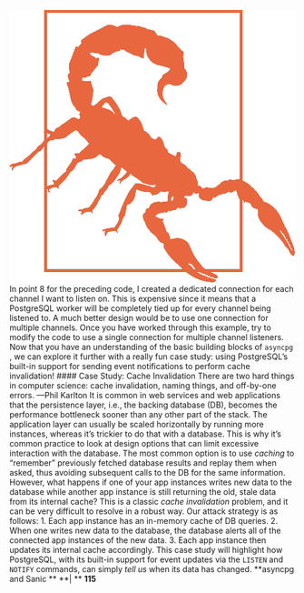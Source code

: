 
![page_126_0](images/page_126_0.png)
 In point 8 for the preceding code, I created a dedicated connection for each channel I want to listen on. This is expensive since it means that a PostgreSQL worker will be completely tied up for every channel being listened to. A much better design would be to use one connection for multiple channels. Once you have worked through this example, try to modify the code to use a single connection for multiple channel listeners. Now that you have an understanding of the basic building blocks of  `asyncpg` , we can explore it further with a really fun case study: using PostgreSQL’s built-in support for sending event notifications to perform cache invalidation! #### Case Study: Cache Invalidation
 There are two hard things in computer science: cache invalidation, naming things, and off-by-one errors. —Phil Karlton It is common in web services and web applications that the persistence layer, i.e., the backing database (DB), becomes the performance bottleneck sooner than any other part of the stack. The application layer can usually be scaled horizontally by running more instances, whereas it’s trickier to do that with a database. This is why it’s common practice to look at design options that can limit excessive interaction with the database. The most common option is to use  *caching*  to “remember” previously fetched database results and replay them when asked, thus avoiding subsequent calls to the DB for the same information. However, what happens if one of your app instances writes new data to the database while another app instance is still returning the old, stale data from its internal cache? This is a classic  *cache invalidation*  problem, and it can be very difficult to resolve in a robust way. Our attack strategy is as follows: 1.  Each app instance has an in-memory cache of DB queries. 2.  When one writes new data to the database, the database alerts all of the connected app instances of the new data. 3.  Each app instance then updates its internal cache accordingly. This case study will highlight how PostgreSQL, with its built-in support for event updates via the  `LISTEN`  and  `NOTIFY`  commands, can simply  *tell us*  when its data has changed. **asyncpg and Sanic ** **| ** **115**